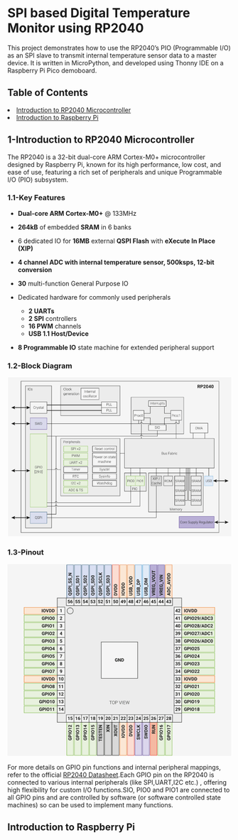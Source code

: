 # SPI based Digital Temperature Monitor using RP2040
This project demonstrates how to use the RP2040’s PIO (Programmable I/O) as an SPI slave to transmit internal temperature sensor data to a master device. It is written in MicroPython, and developed using Thonny IDE on a Raspberry Pi Pico demoboard.
<h2>Table of Contents</h2>
  <li><a href="#introduction">Introduction to RP2040 Microcontroller</a></li>
  <li><a href="#introduction">Introduction to Raspberry Pi</a></li>
<h2>1-Introduction to RP2040 Microcontroller</h2>
The RP2040 is a 32-bit dual-core ARM Cortex-M0+ microcontroller designed by Raspberry Pi, known for its high performance, low cost, and ease of use, featuring a rich set of peripherals and unique Programmable I/O (PIO) subsystem. 
<h3>1.1-Key Features</h3>

- **Dual-core ARM Cortex-M0+** @ 133MHz
- **264kB** of embedded **SRAM** in 6 banks
- 6 dedicated IO for **16MB** external **QSPI Flash** with **eXecute In Place (XIP)**
- **4 channel ADC with internal temperature sensor, 500ksps, 12-bit conversion**
- **30** multi-function General Purpose IO
- Dedicated hardware for commonly used peripherals
   - **2 UARTs**
   - **2 SPI** controllers
   - **16 PWM** channels
   - **USB 1.1 Host/Device**
     
- **8 Programmable IO** state machine for extended peripheral support
<h3>1.2-Block Diagram</h3>

![RP2040 Block Diagram](diagrams/rp2040_block_dia.png)
<h3>1.3-Pinout</h3>

![RP2040 Pinout](diagrams/rp2040_pinout.png)

For more details on GPIO pin functions and internal peripheral mappings, refer to the official [RP2040 Datasheet](https://datasheets.raspberrypi.com/rp2040/rp2040-datasheet.pdf).Each GPIO pin on the RP2040 is connected to various internal peripherals (like SPI,UART,I2C etc.) , offering high flexibility for custom I/O functions.SIO, PIO0 and PIO1 are connected to all GPIO pins and are controlled by software (or software controlled state machines) so can be used to implement
many functions.

<h2>Introduction to Raspberry Pi</h2>









